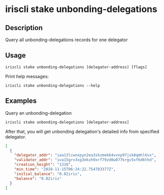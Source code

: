 # iriscli stake unbonding-delegations

## Description

Query all unbonding-delegations records for one delegator

## Usage

```
iriscli stake unbonding-delegations [delegator-address] [flags]
```
Print help messages:
```
iriscli stake unbonding-delegations --help
```

## Examples

Query an unbonding-delegation
```
iriscli stake unbonding-delegations [delegator-address]
```

After that, you will get unbonding delegation's detailed info from specified delegator.

```json
[
  {
    "delegator_addr": "iaa13lcwnxpyn2ea3skzmek64vvnp97jsk8qmhl6vx",
    "validator_addr": "iva15grv3xg3ekxh9xrf79zd0w077krgv5xf6d6thd",
    "creation_height": "1310",
    "min_time": "2018-11-15T06:24:22.754703377Z",
    "initial_balance": "0.02iris",
    "balance": "0.02iris"
  }
]
```
